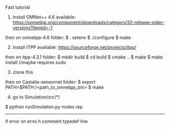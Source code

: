 Fast tutorial

1. Install OMNet++ 4.6
available: https://omnetpp.org/component/jdownloads/category/32-release-older-versions?Itemid=-1

then on omnetpp-4.6 folder:
$ . setenv
$ ./configure
$ make


2. Install ITPP
available: https://sourceforge.net/projects/itpp/

then on itpp-4.3.1 folder:
$ mkdir build
$ cd build
$ cmake ..
$ make
$ make install //maybe requires sudo


3. clone this

then on Castalia-sensornet folder:
$ export PATH=$PATH:/<path_to_omnetpp_bin>
$ make


4. go to Simulation/src/*/

$ python runSimulation.py nodes rep


-----------------------------------------------------------------
if error on erno.h comment typedef line
